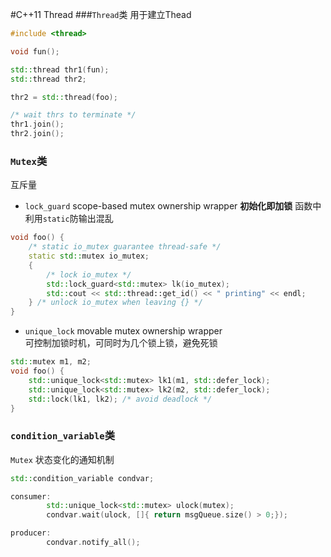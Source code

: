 #C++11 Thread
###`Thread`类
用于建立Thead

```cpp
#include <thread>

void fun();

std::thread thr1(fun);
std::thread thr2;

thr2 = std::thread(foo);

/* wait thrs to terminate */
thr1.join();
thr2.join();
```

### `Mutex`类
互斥量
- `lock_guard` scope-based mutex ownership wrapper
**初始化即加锁**
函数中利用`static`防输出混乱
```cpp
void foo() {
	/* static io_mutex guarantee thread-safe */
	static std::mutex io_mutex;
    {
		/* lock io_mutex */
        std::lock_guard<std::mutex> lk(io_mutex);
        std::cout << std::thread::get_id() << " printing" << endl;    
    } /* unlock io_mutex when leaving {} */
}
```
- `unique_lock` movable mutex ownership wrapper  
可控制加锁时机，可同时为几个锁上锁，避免死锁
```cpp
std::mutex m1, m2;
void foo() {
	std::unique_lock<std::mutex> lk1(m1, std::defer_lock);
	std::unique_lock<std::mutex> lk2(m2, std::defer_lock);
	std::lock(lk1, lk2); /* avoid deadlock */
}
```

### `condition_variable`类
`Mutex` 状态变化的通知机制
```cpp 
std::condition_variable condvar;

consumer:
        std::unique_lock<std::mutex> ulock(mutex);
        condvar.wait(ulock, []{ return msgQueue.size() > 0;});

producer:
        condvar.notify_all();
```
  